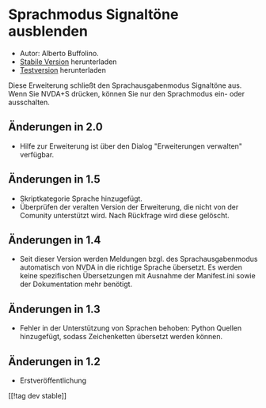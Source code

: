 # Sprachmodus Signaltöne ausblenden #
*	 Autor: Alberto Buffolino.
*	 [Stabile Version][1] herunterladen
*	 [Testversion][2] herunterladen

Diese Erweiterung schließt den Sprachausgabenmodus Signaltöne aus. Wenn Sie
NVDA+S drücken, können Sie nur den Sprachmodus ein- oder ausschalten.

## Änderungen in 2.0 ##
*	 Hilfe zur Erweiterung ist über den Dialog "Erweiterungen verwalten"
   verfügbar.

## Änderungen in 1.5 ##
*	 Skriptkategorie Sprache hinzugefügt.
*	 Überprüfen der veralten Version der Erweiterung, die nicht von der
   Comunity unterstützt wird. Nach Rückfrage wird diese gelöscht.

## Änderungen in 1.4 ##
*	 Seit dieser Version werden Meldungen bzgl. des Sprachausgabenmodus
   automatisch von NVDA in die richtige Sprache übersetzt. Es werden keine
   spezifischen Übersetzungen mit Ausnahme der Manifest.ini sowie der
   Dokumentation mehr benötigt.

## Änderungen in 1.3 ##
*	 Fehler in der Unterstützung von Sprachen behoben: Python Quellen
   hinzugefügt, sodass Zeichenketten übersetzt werden können.

## Änderungen in 1.2 ##
*	 Erstveröffentlichung

[[!tag dev stable]]

[1]: https://addons.nvda-project.org/files/get.php?file=nb

[2]: https://addons.nvda-project.org/files/get.php?file=nb-dev
